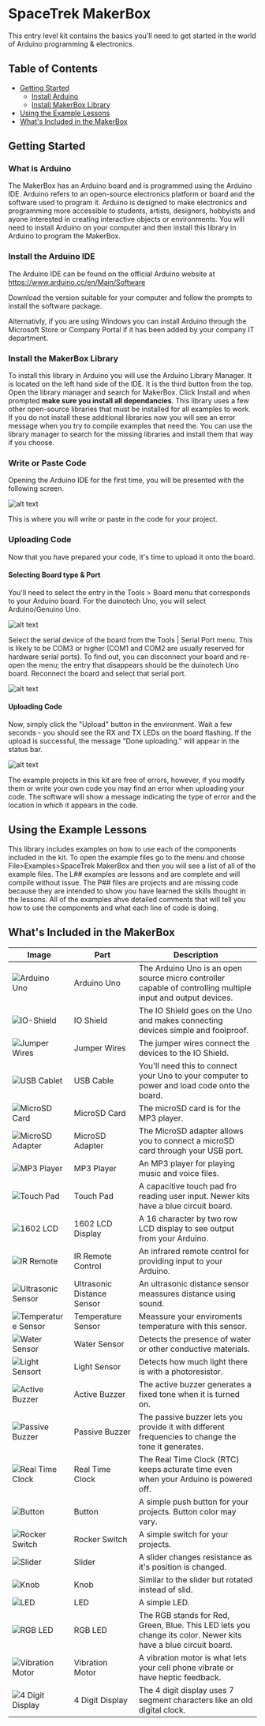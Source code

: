 # SpaceTrek MakerBox

This entry level kit contains the basics you'll need to get started in the world of Arduino programming & electronics.

## Table of Contents
- [Getting Started](#getting-started)
  - [Install Arduino](#install-the-arduino-ide)
  - [Install MakerBox Library](#install-the-makerbox-library)
- [Using the Example Lessons](#using-the-example-lessons)
- [What's Included in the MakerBox](#whats-included-in-the-makerbox)
<!-- - [Projects](#projects) -->


## Getting Started


### What is Arduino
The MakerBox has an Arduino board and is programmed using the Arduino IDE. Arduino refers to an open-source electronics platform or board and the software used to program it. Arduino is designed to make electronics and programming more accessible to students, artists, designers, hobbyists and ayone interested in creating interactive objects or environments.  You will need to install Arduino on your computer and then install this library in Arduino to program the MakerBox.

### Install the Arduino IDE
The Arduino IDE can be found on the official Arduino website at https://www.arduino.cc/en/Main/Software

Download the version suitable for your computer and follow the prompts to install the software package.

Alternativly, if you are using Windows you can install Arduino through the Microsoft Store or Company Portal if it has been added by your company IT department.

### Install the MakerBox Library
To install this library in Arduino you will use the Arduino Library Manager.  It is located on the left hand side of the IDE.  It is the third button from the top.  Open the library manager and search for MakerBox.  Click Install and when prompted **make sure you install all dependancies**.  This library uses a few other open-source libraries that must be installed for all examples to work.  If you do not install these additional libraries now you will see an error message when you try to compile examples that need the.  You can use the library manager to search for the missing libraries and install them that way if you choose.

### Write or Paste Code 
Opening the Arduino IDE for the first time, you will be presented with the following screen.

![alt text](images/ide-main.png "IDE Main Screen")

This is where you will write or paste in the code for your project.

### Uploading Code
Now that you have prepared your code, it's time to upload it onto the board.

#### Selecting Board type & Port
You'll need to select the entry in the Tools > Board menu that corresponds to your Arduino board. For the duinotech Uno, you will select Arduino/Genuino Uno.

![alt text](images/board-type.png "Board Type")

Select the serial device of the board from the Tools | Serial Port menu. This is likely to be COM3 or higher (COM1 and COM2 are usually reserved for hardware serial ports). To find out, you can disconnect your board and re-open the menu; the entry that disappears should be the duinotech Uno board. Reconnect the board and select that serial port.

![alt text](images/selecting-port.png "Selecting Port")

#### Uploading Code
Now, simply click the "Upload" button in the environment. Wait a few seconds - you should see the RX and TX LEDs on the board flashing. If the upload is successful, the message "Done uploading." will appear in the status bar. 

![alt text](images/uploading.png "Uploading Code")

The example projects in this kit are free of errors, however, if you modify them or write your own code you may find an error when uploading your code. The software will show a message indicating the type of error and the location in which it appears in the code.

## Using the Example Lessons
This library includes examples on how to use each of the components included in the kit.  To open the example files go to the menu and choose File>Examples>SpaceTrek MakerBox and then you will see a list of all of the example files. The L## examples are lessons and are complete and will compile without issue.  The P## files are projects and are missing code because they are intended to show you have learned the skills thought in the lessons.  All of the examples ahve detailed comments that will tell you how to use the components and what each line of code is doing.


## What's Included in the MakerBox

| Image          | Part | Description  		|
| ------------- | ------------- |---------------------|
| ![Arduino Uno](extras/images/uno-board.jpg "Arduino Uno") | Arduino Uno | The Arduino Uno is an open source micro controller capable of controlling multiple input and output devices. |
| ![IO-Shield](extras/images/io-shield.jpg "IO Shield") | IO Shield | The IO Shield goes on the Uno and makes connecting devices simple and foolproof. |
| ![Jumper Wires](extras/images/jumpers.jpg "Jumper Wires") | Jumper Wires | The jumper wires connect the devices to the IO Shield. |
| ![USB Cablet](extras/images/usb-cable.jpg "USB Cable") | USB Cable | You'll need this to connect your Uno to your computer to power and load code onto the board. |
| ![MicroSD Card](extras/images/microsd.jpg "MicroSD Card") | MicroSD Card | The microSD card is for the MP3 player. |
| ![MicroSD Adapter](images/uno-board.jpg "MicroSD Adapter") | MicroSD Adapter | The MicroSD adapter allows you to connect a microSD card through your USB port. |
| ![MP3 Player](extras/images/mp3.jpg "MP3 Player") | MP3 Player | An MP3 player for playing music and voice files. |
| ![Touch Pad](extras/images/touch-sensor.jpg "Touch Pad") | Touch Pad | A capacitive touch pad fro reading user input. Newer kits have a blue circuit board. |
| ![1602 LCD](extras/images/1602lcd.jpg "1602 LCD Display") | 1602 LCD Display | A 16 character by two row LCD display to see output from your Arduino. |
| ![IR Remote](extras/images/remote.jpg "IR Remote Control") | IR Remote Control | An infrared remote control for providing input to your Arduino. |
| ![Ultrasonic Sensor](extras/images/ultrasonic.jpg "Ultrasonic Distance Sensor") | Ultrasonic Distance Sensor | An ultrasonic distance sensor meassures distance using sound. |
| ![Temperature Sensor](extras/images/temp-sensor.jpg "Temperature Sensor") | Temperature Sensor | Meassure your enviroments temperature with this sensor. |
| ![Water Sensor](extras/images/water-sensor.jpg "Water Sensor") | Water Sensor | Detects the presence of water or other conductive materials. |
| ![Light Sensort](extras/images/light-sensor.jpg "Light Sensor") | Light Sensor | Detects how much light there is with a photoresistor. |
| ![Active Buzzer](extras/images/active-buzzer.jpg "Active Buzzer") | Active Buzzer | The active buzzer generates a fixed tone when it is turned on. |
| ![Passive Buzzer](extras/images/passive-buzzer.jpg "Passive Buzzer") | Passive Buzzer | The passive buzzer lets you provide it with different frequencies to change the tone it generates. |
| ![Real Time Clock](extras/images/rtc.jpg "Real Time Clock") | Real Time Clock | The Real Time Clock (RTC) keeps acturate time even when your Arduino is powered off. |
| ![Button](extras/images/uno-board.jpg "Button") | Button | A simple push button for your projects. Button color may vary. |
| ![Rocker Switch](extras/images/switch.jpg "Rocker Switch") | Rocker Switch | A simple switch for your projects. |
| ![Slider](extras/images/slider.jpg "Slider") | Slider | A slider changes resistance as it's position is changed. |
| ![Knob](extras/images/knob.jpg "Knob") | Knob | Similar to the slider but rotated instead of slid. |
| ![LED](extras/images/led.jpg "LED") | LED | A simple LED. |
| ![RGB LED](extras/images/rgbled.jpg "RGB LED") | RGB LED | The RGB stands for Red, Green, Blue. This LED lets you change its color.  Newer kits have a blue circuit board. |
| ![Vibration Motor](extras/images/vibration.jpg "Vibration Motor") | Vibration Motor | A vibration motor is what lets your cell phone vibrate or have heptic feedback. |
| ![4 Digit Display](extras/images/display.jpg "4 Digit Display") | 4 Digit Display | The 4 digit display uses 7 segment characters like an old digital clock. |

<!--
## Projects
Now that you have the Arduino IDE setup and ready to use you can begin working through our beginner projects.

| Project          | Outcome |
| ------------- |---------------------|
| [Using an LED](https://github.com/SpaceTrekKSC/MakerBox) | This basic project will introduce the beginner Arduino user to simple code & circuits by turning on & off an LED. |
| [Using Buttons](https://github.com/SpaceTrekKSC/MakerBox) | Use feedback from an analogue sensor to activate a buzzer via the Arduino board. |
-->
